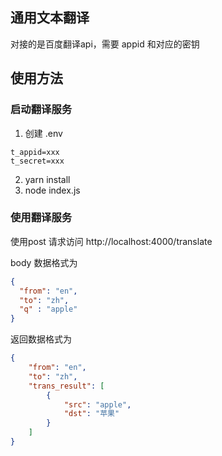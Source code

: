 ## 通用文本翻译

对接的是百度翻译api，需要 appid 和对应的密钥

## 使用方法

### 启动翻译服务

1. 创建 .env

```
t_appid=xxx
t_secret=xxx
```

2. yarn install
3. node index.js

### 使用翻译服务

使用post 请求访问 http://localhost:4000/translate

body 数据格式为

```json
{
  "from": "en",
  "to": "zh",
  "q" : "apple"
}
```

返回数据格式为

```json
{
    "from": "en",
    "to": "zh",
    "trans_result": [
        {
            "src": "apple",
            "dst": "苹果"
        }
    ]
}
```
